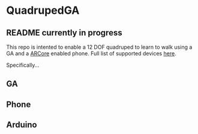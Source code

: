 # QuadrupedGA
## README currently in progress

This repo is intented to enable a 12 DOF quadruped to learn to walk using a GA and a [ARCore](https://developers.google.com/ar/discover/) enabled phone. Full list of supported devices [here](https://developers.google.com/ar/discover/supported-devices).

Specifically...

## GA

## Phone

## Arduino

